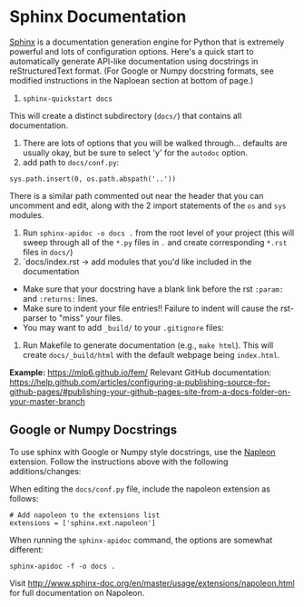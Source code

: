 # Sphinx Documentation

[Sphinx](http://sphinx-doc.org/) is a documentation generation engine for Python
that is extremely powerful and lots of configuration options.  Here's a quick
start to automatically generate API-like documentation using docstrings in reStructuredText format.
(For Google or Numpy docstring formats, see modified instructions in the Naploean section at bottom of page.)

1. ``sphinx-quickstart docs``

This will create a distinct subdirectory (``docs/``) that contains all
documentation.
1. There are lots of options that you will be walked through... defaults are
   usually okay, but be sure to select 'y' for the ``autodoc`` option.
1. add path to ``docs/conf.py``:
```
sys.path.insert(0, os.path.abspath('..'))
```
There is a similar path commented out near the header that you can uncomment
and edit, along with the 2 import statements of the `os` and `sys` modules.
1. Run `sphinx-apidoc -o docs .` from the root level of your project (this
   will sweep through all of the `*.py` files in `.` and create
   corresponding `*.rst` files in `docs/`)
1. `docs/index.rst -> add modules that you'd like included in the documentation
  * Make sure that your docstring have a blank link before the rst `:param:` and
    `:returns:` lines.
  * Make sure to indent your file entries!!  Failure to indent will cause the
    rst-parser to "miss" your files.
  * You may want to add `_build/` to your `.gitignore` files:
1. Run Makefile to generate documentation (e.g., ``make html``).  This will
   create `docs/_build/html` with the default webpage being `index.html`.

**Example:** https://mlp6.github.io/fem/
Relevant GitHub documentation: https://help.github.com/articles/configuring-a-publishing-source-for-github-pages/#publishing-your-github-pages-site-from-a-docs-folder-on-your-master-branch

## Google or Numpy Docstrings
To use sphinx with Google or Numpy style docstrings, use the [Napleon](http://www.sphinx-doc.org/en/master/usage/extensions/napoleon.html) extension.  Follow the instructions above with 
the following additions/changes:

When editing the `docs/conf.py` file, include the napoleon extension as follows:
```
# Add napoleon to the extensions list
extensions = ['sphinx.ext.napoleon']
```
When running the `sphinx-apidoc` command, the options are somewhat different:
```
sphinx-apidoc -f -o docs .
```
Visit http://www.sphinx-doc.org/en/master/usage/extensions/napoleon.html for full documentation on Napoleon.
